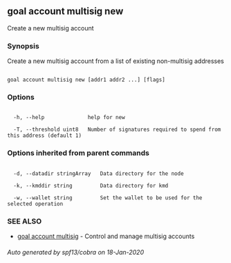 ## goal account multisig new



Create a new multisig account



### Synopsis



Create a new multisig account from a list of existing non-multisig addresses



```

goal account multisig new [addr1 addr2 ...] [flags]

```



### Options



```

  -h, --help              help for new

  -T, --threshold uint8   Number of signatures required to spend from this address (default 1)

```



### Options inherited from parent commands



```

  -d, --datadir stringArray   Data directory for the node

  -k, --kmddir string         Data directory for kmd

  -w, --wallet string         Set the wallet to be used for the selected operation

```



### SEE ALSO



* [goal account multisig](../../multisig/multisig/)	 - Control and manage multisig accounts


###### Auto generated by spf13/cobra on 18-Jan-2020

